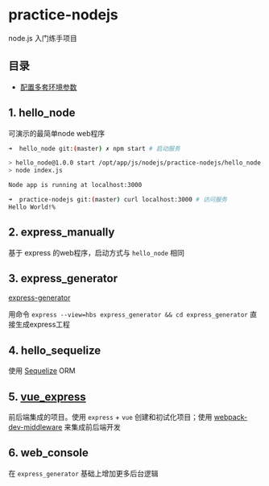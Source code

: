 # practice-nodejs
node.js 入门练手项目

## 目录
* [配置多套环境参数](npm-dev-qa-prod.md)

## 1. hello_node
可演示的最简单node web程序

```bash
➜  hello_node git:(master) ✗ npm start # 启动服务

> hello_node@1.0.0 start /opt/app/js/nodejs/practice-nodejs/hello_node
> node index.js

Node app is running at localhost:3000

➜  practice-nodejs git:(master) curl localhost:3000 # 访问服务
Hello World!% 
```

## 2. express_manually
基于 express 的web程序，启动方式与 `hello_node` 相同

## 3. express_generator
[express-generator](http://expressjs.com/en/starter/generator.html)

用命令 `express --view=hbs express_generator && cd express_generator` 直接生成express工程


## 4. hello_sequelize
使用 [Sequelize](http://wiki.li3huo.com/NodeJS_ORM_Solutions#Sequelize) ORM

## 5. [vue_express](./vue_express)
前后端集成的项目。使用 `express` + `vue` 创建和初试化项目；使用 [webpack-dev-middleware](https://www.npmjs.com/package/webpack-dev-middleware) 来集成前后端开发

## 6. web_console
在 `express_generator` 基础上增加更多后台逻辑
